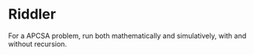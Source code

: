# Riddler
For a APCSA problem, run both mathematically and simulatively, with and without recursion.
